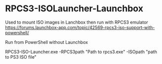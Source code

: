 # RPCS3-ISOLauncher-Launchbox
Used to mount ISO images in Lanchbox then run with RPCS3 emulator
https://forums.launchbox-app.com/topic/42569-rpcs3-iso-support-with-powershell/

Run from PowerShell without Launchbox

RPCS3-ISO-Launcher.exe -RPCS3path "Path to rpcs3.exe" -ISOpath "path to PS3 ISO file"